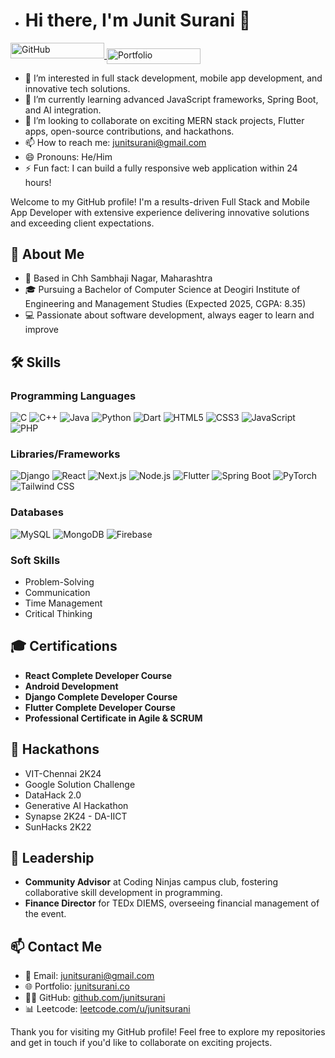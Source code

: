 
- # Hi there, I'm Junit Surani 👋

<a href="https://github.com/junitsurani">
    <img src="https://img.shields.io/github/followers/junitsurani?label=Follow&style=social" alt="GitHub" style="width: 150px; height: 25px;">
</a>
<!-- <a href="https://www.linkedin.com/in/junit-surani-817173296">
    <img src="https://img.shields.io/badge/LinkedIn-Connect-blue" alt="LinkedIn" style="width: 150px; height: 25px;">
</a> -->
<a href="https://junitsurani.co">
    <img src="https://img.shields.io/badge/Portfolio-Visit-yellow" alt="Portfolio"style="vertical-align: middle; width: 150px; height: 25px;">
</a>


- 👀 I’m interested in full stack development, mobile app development, and innovative tech solutions.
- 🌱 I’m currently learning advanced JavaScript frameworks, Spring Boot, and AI integration.
- 💞️ I’m looking to collaborate on exciting MERN stack projects, Flutter apps, open-source contributions, and hackathons.
- 📫 How to reach me: [junitsurani@gmail.com](mailto:junitsurani@gmail.com)
- 😄 Pronouns: He/Him
- ⚡ Fun fact: I can build a fully responsive web application within 24 hours!

Welcome to my GitHub profile! I'm a results-driven Full Stack and Mobile App Developer with extensive experience delivering innovative solutions and exceeding client expectations.

## 🚀 About Me


- 📍 Based in Chh Sambhaji Nagar, Maharashtra
- 🎓 Pursuing a Bachelor of Computer Science at Deogiri Institute of Engineering and Management Studies (Expected 2025, CGPA: 8.35)
- 💻 Passionate about software development, always eager to learn and improve

## 🛠️ Skills


### Programming Languages
![C](https://img.shields.io/badge/C-A8B9CC?style=for-the-badge&logo=c&logoColor=white)
![C++](https://img.shields.io/badge/C%2B%2B-00599C?style=for-the-badge&logo=c%2B%2B&logoColor=white)
![Java](https://img.shields.io/badge/Java-ED8B00?style=for-the-badge&logo=java&logoColor=white)
![Python](https://img.shields.io/badge/Python-3776AB?style=for-the-badge&logo=python&logoColor=white)
![Dart](https://img.shields.io/badge/Dart-0175C2?style=for-the-badge&logo=dart&logoColor=white)
![HTML5](https://img.shields.io/badge/HTML5-E34F26?style=for-the-badge&logo=html5&logoColor=white)
![CSS3](https://img.shields.io/badge/CSS3-1572B6?style=for-the-badge&logo=css3&logoColor=white)
![JavaScript](https://img.shields.io/badge/JavaScript-323330?style=for-the-badge&logo=javascript&logoColor=F7DF1E)
![PHP](https://img.shields.io/badge/PHP-777BB4?style=for-the-badge&logo=php&logoColor=white)

### Libraries/Frameworks
![Django](https://img.shields.io/badge/Django-092E20?style=for-the-badge&logo=django&logoColor=white)
![React](https://img.shields.io/badge/React-20232A?style=for-the-badge&logo=react&logoColor=61DAFB)
![Next.js](https://img.shields.io/badge/Next.js-000000?style=for-the-badge&logo=nextdotjs&logoColor=white)
![Node.js](https://img.shields.io/badge/Node.js-43853D?style=for-the-badge&logo=nodedotjs&logoColor=white)
![Flutter](https://img.shields.io/badge/Flutter-02569B?style=for-the-badge&logo=flutter&logoColor=white)
![Spring Boot](https://img.shields.io/badge/Spring%20Boot-6DB33F?style=for-the-badge&logo=springboot&logoColor=white)
![PyTorch](https://img.shields.io/badge/PyTorch-EE4C2C?style=for-the-badge&logo=pytorch&logoColor=white)
![Tailwind CSS](https://img.shields.io/badge/Tailwind_CSS-38B2AC?style=for-the-badge&logo=tailwind-css&logoColor=white)

### Databases
![MySQL](https://img.shields.io/badge/MySQL-00000F?style=for-the-badge&logo=mysql&logoColor=white)
![MongoDB](https://img.shields.io/badge/MongoDB-4EA94B?style=for-the-badge&logo=mongodb&logoColor=white)
![Firebase](https://img.shields.io/badge/Firebase-FFCA28?style=for-the-badge&logo=firebase&logoColor=white)

### Soft Skills
- Problem-Solving
- Communication
- Time Management
- Critical Thinking

## 🎓 Certifications

- **React Complete Developer Course**
- **Android Development**
- **Django Complete Developer Course**
- **Flutter Complete Developer Course** 
- **Professional Certificate in Agile & SCRUM**

## 🏅 Hackathons

- VIT-Chennai 2K24
- Google Solution Challenge
- DataHack 2.0
- Generative AI Hackathon
- Synapse 2K24 - DA-IICT
- SunHacks 2K22

## 📌 Leadership

- **Community Advisor** at Coding Ninjas campus club, fostering collaborative skill development in programming.
- **Finance Director** for TEDx DIEMS, overseeing financial management of the event.

## 📫 Contact Me

- 📧 Email: [junitsurani@gmail.com](mailto:junitsurani@gmail.com)
- 🌐 Portfolio: [junitsurani.co](https://junitsurani.co)
- 👨‍💻 GitHub: [github.com/junitsurani](https://github.com/junitsurani)
- 📊 Leetcode: [leetcode.com/u/junitsurani](https://leetcode.com/u/junitsurani/)

Thank you for visiting my GitHub profile! Feel free to explore my repositories and get in touch if you'd like to collaborate on exciting projects.
